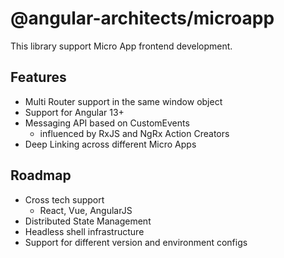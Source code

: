 # @angular-architects/microapp

This library support Micro App frontend development.

## Features

- Multi Router support in the same window object
- Support for Angular 13+
- Messaging API based on CustomEvents
  - influenced by RxJS and NgRx Action Creators
- Deep Linking across different Micro Apps

## Roadmap

- Cross tech support
  - React, Vue, AngularJS
- Distributed State Management
- Headless shell infrastructure
- Support for different version and environment configs
